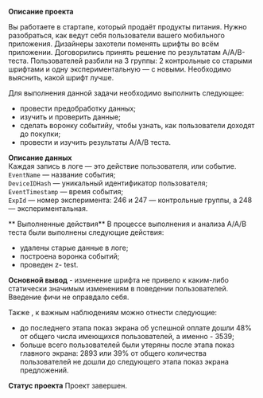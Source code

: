 **Описание проекта**

Вы работаете в стартапе, который продаёт продукты питания. Нужно разобраться, как ведут себя пользователи вашего мобильного приложения. Дизайнеры захотели поменять шрифты во всём приложении. Договорились принять решение по результатам A/A/B-теста. Пользователей разбили на 3 группы: 2 контрольные со старыми шрифтами и одну экспериментальную — с новыми. Необходимо выяснить, какой шрифт лучше.     

Для выполнения данной задачи необходимо выполнить следующее:
*  провести предобработку данных; 
* изучить и проверить данные;
* сделать воронку событийу, чтобы узнать, как пользователи доходят до покупки;
* провести и изучить результаты А/А/В теста.

**Описание данных**     
Каждая запись в логе — это действие пользователя, или событие.    
`EventName` — название события;     
`DeviceIDHash` — уникальный идентификатор пользователя;       
`EventTimestamp` — время события;      
`ExpId` — номер эксперимента: 246 и 247 — контрольные группы, а 248 — экспериментальная.

** Выполненные действия**
В процессе выполнения и анализа А/А/В теста были выполнены следующие действия:

- удалены старые данные в логе;
- построена воронка событий;
- проведен z- test.

**Основной вывод** - изменение шрифта не привело к каким-либо статически значимым изменениям в поведении пользователей. Введение фичи не оправдало себя.

Также , к важным наблюдениям можно отнести следующие:

- до последнего этапа показ экрана об успешной оплате дошли 48% от общего числа имеющихся пользователей, а именно - 3539;
- больше всего пользователей были утеряны после этапа показ главного экрана: 2893 или 39% от общего количества пользователей не дошли до следующего этапа показ экрана предложений.

**Статус проекта**
Проект завершен.
